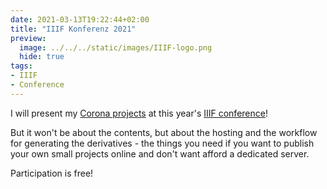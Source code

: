 ```yaml
---
date: 2021-03-13T19:22:44+02:00
title: "IIIF Konferenz 2021"
preview:
  image: ../../../static/images/IIIF-logo.png
  hide: true
tags:
- IIIF
- Conference
---
```


I will present my [Corona projects](https://projektemacher.org/blogs/) at this year's [IIIF conference](https://iiif.io/event/2021/annual_conference/)!

<!--more-->
But it won't be about the contents, but about the hosting and the workflow for generating the derivatives - the things you need if you want to publish your own small projects online and don't want afford a dedicated server.

Participation is free!
